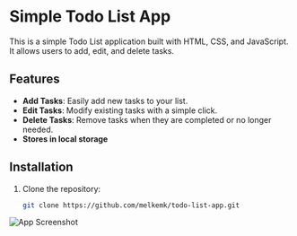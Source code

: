 # Simple Todo List App

This is a simple Todo List application built with HTML, CSS, and JavaScript. It allows users to add, edit, and delete tasks.

## Features

- **Add Tasks**: Easily add new tasks to your list.
- **Edit Tasks**: Modify existing tasks with a simple click.
- **Delete Tasks**: Remove tasks when they are completed or no longer needed.
- **Stores in local storage**
## Installation

1. Clone the repository:
   ```bash
   git clone https://github.com/melkemk/todo-list-app.git
![App Screenshot](Screenshot.png)
